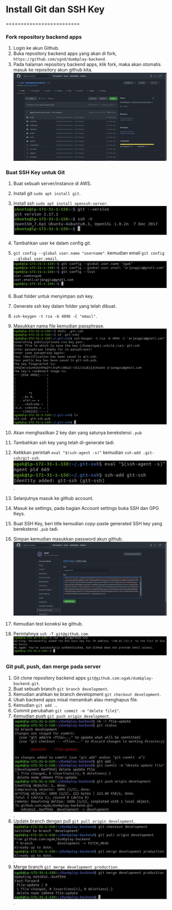 # Install Git dan SSH Key
=========================

### Fork repository backend apps ###

1. Login ke akun Github.
2. Buka repository backend apps yang akan di fork, ```https://github.com/sgnd/dumbplay-backend```.
3. Pada halaman repository backend apps, klik fork, maka akan otomatis masuk ke repository akun github kita.
![Git dan SSH Key](screenshot/gambar0.jpg) <br />

### Buat SSH Key untuk Git ###
1. Buat sebuah server/instance di AWS.
2. Install git ``sudo apt install git``.
3. Install ssh ``sudo apt install openssh-server``.
![Git dan SSH Key](screenshot/gambar1.jpg) <br />

4. Tambahkan user ke dalam config git.
5. ``git config --global user.name "username"``. kemudian email ``git config --global user.email``. 
![Git dan SSH Key](screenshot/gambar2.jpg)
6. Buat folder untuk menyimpan ssh key.
7. Generate ssh key dalam folder yang telah dibuat.
8. ```ssh-keygen -t rsa -b 4096 -C "email"```.
9. Masukkan nama file kemudian passphrase.  
![Git dan SSH Key](screenshot/gambar2a.jpg)
10. Akan menghasilkan 2 key dan yang satunya berekstensi ``.pub``
11. Tambahkan ssh key yang telah di-generate tadi.
12. Ketikkan perintah ``eval "$(ssh-agent -s)"`` kemudian ``ssh-add .git-ssh/git-ssh``.
![Git dan SSH Key](screenshot/gambar2b.jpg).
12. Selanjutnya masuk ke github account.
13. Masuk ke settings, pada bagian Account settings buka SSH dan GPG Keys.
14. Buat SSH Key, beri title kemudian copy-paste generated SSH key yang berekstensi ``.pub`` tadi.
15. Simpan kemudian masukkan password akun github. 
![Git dan SSH Key](screenshot/gambar3.jpg)
16. Kemudian test koneksi ke github.
17. Perintahnya ``ssh -T git@github.com``.
![Git dan SSH Key](screenshot/gambar2c.jpg)

### Git pull, push, dan merge pada server ###
1. Git clone repository backend apps ``git@github.com:ogak/dumbplay-backend.git``.
2. Buat sebuah branch ``git branch development``.
3. Kemudian arahkan ke branch development ``git checkout development``.
4. Ubah backend apps misal menambah atau menghapus file.
5. Kemudian ``git add .``.
6. Commit perubahan ``git commit -m "delete file1"``.
7. Kemudian push ``git push origin development``.
![Git dan SSH Key](screenshot/gambar5a.jpg).
8. Update branch dengan pull ``git pull origin development``.
![Git dan SSH Key](screenshot/gambar6.jpg).
9. Merge branch ``git merge development production``.
![Git dan SSH Key](screenshot/gambar6a.jpg).
